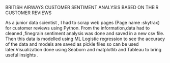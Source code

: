  BRITISH AIRWAYS  CUSTOMER SENTIMENT ANALYSIS BASED ON THEIR CUSTOMER REVIEWS

As a junior data scientist , I had to scrap web pages (Page name :skytrax) for customer reviews using Python.
From the information,data had to cleaned ,finegrain sentiment analysis was done and saved in a new csv file.
Then this data is modelled using ML Logistic regression to see the accuracy of the data and models are saved as pickle files so can be used later.Visualization done using Seaborn and matplotlib and Tableau to bring useful insights .

